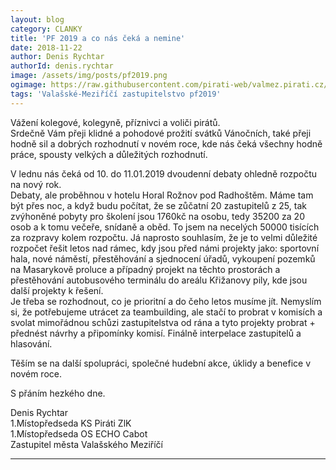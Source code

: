 ```yaml
---
layout: blog
category: CLANKY
title: 'PF 2019 a co nás čeká a nemine'
date: 2018-11-22
author: Denis Rychtar
authorId: denis.rychtar
image: /assets/img/posts/pf2019.png
ogimage: https://raw.githubusercontent.com/pirati-web/valmez.pirati.cz/master/assets/img/posts/pf2019.png
tags: 'Valašské-Meziříčí zastupitelstvo pf2019'
---
```

Vážení kolegové, kolegyně, příznivci a voliči pirátů.<br>
Srdečně Vám přeji klidné a pohodové prožití svátků Vánočních, také přeji hodně sil a dobrých rozhodnutí v novém roce, 
kde nás čeká všechny hodně práce, spousty velkých a  důležitých rozhodnutí.
 

V lednu nás čeká od 10. do 11.01.2019 dvoudenní debaty ohledně rozpočtu na nový rok.<br> 
Debaty, ale proběhnou v hotelu Horal Rožnov pod Radhoštěm. Máme tam být přes noc,  a když budu počítat, 
že se zůčatní 20 zastupitelů z 25, tak zvýhoněné pobyty pro školení jsou 1760kč na osobu, tedy 35200 za 20 osob 
a k tomu večeře, snídaně a oběd. To jsem na necelých 50000 tisících za rozpravy kolem rozpočtu. Já naprosto souhlasím, 
že je to velmi důležité rozpočet řešit letos nad rámec, kdy jsou před námi projekty jako: sportovní hala, 
nové náměstí, přestěhování a sjednocení úřadů, vykoupení pozemků na Masarykově proluce a případný projekt 
na těchto prostorách a přestěhování autobusového terminálu do areálu Křižanovy pily, kde 
jsou další projekty k řešení.<br>Je třeba se rozhodnout, co je prioritní a do čeho letos musíme jít.
Nemyslím si, že potřebujeme utrácet za teambuilding, ale stačí to probrat v komisích a svolat mimořádnou 
schůzi zastupitelstva od rána a tyto projekty probrat + přednést návrhy a připomínky komisí. Finálně interpelace zastupitelů a hlasování.
 

Těším se na další spolupráci, společné hudební akce, úklidy a benefice v novém roce.

S přáním hezkého dne.

Denis Rychtar<br>
1.Místopředseda KS Piráti ZlK<br>
1.Místopředseda OS ECHO Cabot<br>
Zastupitel města Valašského Meziříčí

- - -
